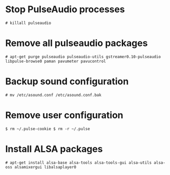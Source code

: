 # Stop PulseAudio processes
```
# killall pulseaudio
```

# Remove all pulseaudio packages
```
# apt-get purge pulseaudio pulseaudio-utils gstreamer0.10-pulseaudio libpulse-browse0 paman pavumeter pavucontrol
```

# Backup sound configuration
```
# mv /etc/asound.conf /etc/asound.conf.bak
```

# Remove user configuration
```
$ rm ~/.pulse-cookie $ rm -r ~/.pulse
```

# Install ALSA packages
```
# apt-get install alsa-base alsa-tools alsa-tools-gui alsa-utils alsa-oss alsamixergui libalsaplayer0
```
